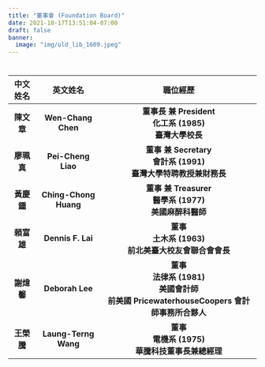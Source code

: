 ```yaml
---
title: "董事會 (Foundation Board)"
date: 2021-10-17T13:51:04-07:00
draft: false
banner:
  image: "img/old_lib_1609.jpeg"
---
```

#

| **中文姓名** | **英文姓名** | **職位經歷** |
| :-: | :-: | :-: |
| **陳文章** | **Wen-Chang Chen** | **董事長 兼 President** <br /> **化工系 (1985)** <br /> **臺灣大學校長** |
| **廖珮真** | **Pei-Cheng Liao** | **董事 兼 Secretary** <br /> **會計系 (1991)** <br /> **臺灣大學特聘教授兼財務長** |
| **黃慶鍾** | **Ching-Chong Huang** | **董事 兼 Treasurer** <br /> **醫學系 (1977)** <br /> **美國麻醉科醫師** |
| **頼富雄** | **Dennis F. Lai** | **董事** <br /> **土木系 (1963)** <br /> **前北美臺大校友會聯合會會長** |
| **謝煒馨** | **Deborah Lee** | **董事** <br /> **法律系 (1981)** <br /> **美國會計師<br />前美國 PricewaterhouseCoopers 會計師事務所合夥人** |
| **王榮騰** | **Laung-Terng Wang** | **董事** <br /> **電機系 (1975)** <br /> **華騰科技董事長兼總經理** |
